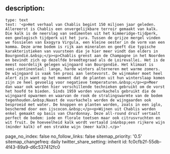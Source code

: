 description:
  -
    type: text
    text: '<p>Het verhaal van Chablis begint 150 miljoen jaar geleden. Allereerst is Chablis een onvergelijkbare terroir gemaakt van kalk. Die kalk is de neerslag van sedimenten uit het kimmeridge-tijdperk, een geologisch tijdperk uit het jura. Tussen de grijze mergel vinden we fossielen van Exogyra Virgula, een kleine oester in de vorm van een komma. Deze arme bodem is rijk aan mineralen en geeft die typische karakteristieken van vuursteen die je hier meer vindt dan elders in Bourgondië.&nbsp;</p><p>Chablis grenst aan de Champagne in het Noorden en bevindt zich op dezelfde breedtegraad als de Loirevallei. Het is de meest noordelijk gelegen wijngaard van Bourgondië. Het klimaat is semi-continentaal: lange, harde winters alterneren met warme zomers. De wijngaard is vaak ten prooi aan lentevorst. De wijnmaker moet heel alert zijn want op het moment dat de planten uit hun winterslaap komen zijn ze heel gevoelig voor negatieve temperaturen.&nbsp;</p><p>Meer dan waar ook worden hier verschillende technieken gebruikt om de vorst het hoofd te bieden. Sinds 1959 worden vuurkachels gebruikt die de wijngaard opwarmen en waarvan de rook de stralingswarmte van de bodem tegenhouden.&nbsp;Naast de vuurkachels worden de wijngaarden ook besproeid met water. De knoppen en planten worden, zoals in een iglo, beschermd door een ijscocon.&nbsp;</p><p>Wijnen uit Chablis worden enkel gemaakt op basis van Chardonnay. Deze all-round druif vertaalt perfect de bodem: iode en florale toetsen maar ook citrusvruchten en wit fruit. De hoeveelheid kalk wordt vertaald in&nbsp;een rijkere wijn (minder kalk) of een strakke wijn (meer kalk).</p>'
page_no_index: false
no_follow_links: false
sitemap_priority: '0.5'
sitemap_changefreq: daily
twitter_share_setting: inherit
id: fc0cfb2f-55db-4f43-89a9-d6c537412fc0
